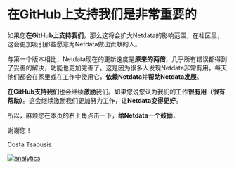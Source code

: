 # 在GitHub上支持我们是非常重要的

如果您**在GitHub上支持我们**，那么这将会扩大Netdata的影响范围，在社区里，这会更加吸引那些愿意为Netdata做出贡献的人。

与第一个版本相比，Netdata现在的更新速度是**原来的两倍**，几乎所有错误都得到了妥善的解决，功能也更加完善了。这是因为很多人发现Netdata非常有用，每天他们都会在家里或在工作中使用它，**依赖Netdata**并**帮助Netdata发展**。

**在GitHub支持我们**也会继续**激励**我们。如果您说您认为我们的工作**很有用（很有帮助）**。这会继续激励我们更加努力工作，让**Netdata变得更好**。

所以，麻烦您在本页的右上角点击一下，**给Netdata一个鼓励**，

谢谢您！

Costa Tsaousis

[![analytics](https://www.google-analytics.com/collect?v=1&aip=1&t=pageview&_s=1&ds=github&dr=https%3A%2F%2Fgithub.com%2Fnetdata%2Fnetdata&dl=https%3A%2F%2Fmy-netdata.io%2Fgithub%2Fdocs%2Fa-github-star-is-important&_u=MAC~&cid=5792dfd7-8dc4-476b-af31-da2fdb9f93d2&tid=UA-64295674-3)]()
